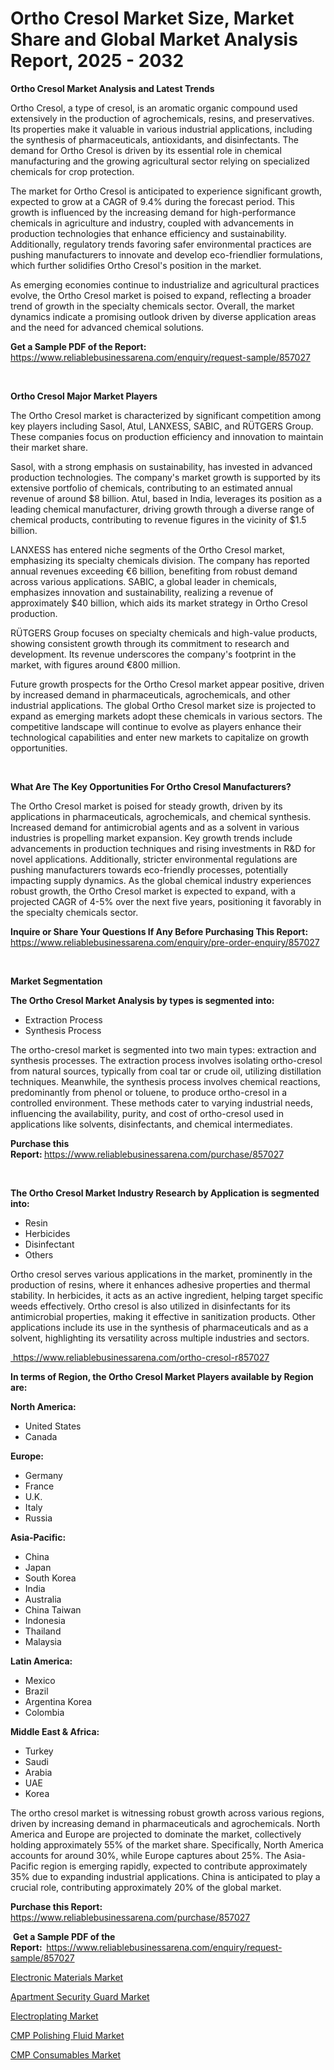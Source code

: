<p><h1>Ortho Cresol Market Size, Market Share and Global Market Analysis Report, 2025 - 2032</h1></p><p><strong>Ortho Cresol Market Analysis and Latest Trends</strong></p>
<p><p>Ortho Cresol, a type of cresol, is an aromatic organic compound used extensively in the production of agrochemicals, resins, and preservatives. Its properties make it valuable in various industrial applications, including the synthesis of pharmaceuticals, antioxidants, and disinfectants. The demand for Ortho Cresol is driven by its essential role in chemical manufacturing and the growing agricultural sector relying on specialized chemicals for crop protection.</p><p>The market for Ortho Cresol is anticipated to experience significant growth, expected to grow at a CAGR of 9.4% during the forecast period. This growth is influenced by the increasing demand for high-performance chemicals in agriculture and industry, coupled with advancements in production technologies that enhance efficiency and sustainability. Additionally, regulatory trends favoring safer environmental practices are pushing manufacturers to innovate and develop eco-friendlier formulations, which further solidifies Ortho Cresol's position in the market.</p><p>As emerging economies continue to industrialize and agricultural practices evolve, the Ortho Cresol market is poised to expand, reflecting a broader trend of growth in the specialty chemicals sector. Overall, the market dynamics indicate a promising outlook driven by diverse application areas and the need for advanced chemical solutions.</p></p>
<p><strong>Get a Sample PDF of the Report:&nbsp;</strong> <a href="https://www.reliablebusinessarena.com/enquiry/request-sample/857027?utm_campaign=2106&utm_medium=2&utm_source=Github&utm_content=ia&utm_term=30012025&utm_id=ortho-cresol">https://www.reliablebusinessarena.com/enquiry/request-sample/857027</a></p>
<p>&nbsp;</p>
<p><strong>Ortho Cresol Major Market Players</strong></p>
<p><p>The Ortho Cresol market is characterized by significant competition among key players including Sasol, Atul, LANXESS, SABIC, and RÜTGERS Group. These companies focus on production efficiency and innovation to maintain their market share. </p><p>Sasol, with a strong emphasis on sustainability, has invested in advanced production technologies. The company's market growth is supported by its extensive portfolio of chemicals, contributing to an estimated annual revenue of around $8 billion. Atul, based in India, leverages its position as a leading chemical manufacturer, driving growth through a diverse range of chemical products, contributing to revenue figures in the vicinity of $1.5 billion.</p><p>LANXESS has entered niche segments of the Ortho Cresol market, emphasizing its specialty chemicals division. The company has reported annual revenues exceeding €6 billion, benefiting from robust demand across various applications. SABIC, a global leader in chemicals, emphasizes innovation and sustainability, realizing a revenue of approximately $40 billion, which aids its market strategy in Ortho Cresol production.</p><p>RÜTGERS Group focuses on specialty chemicals and high-value products, showing consistent growth through its commitment to research and development. Its revenue underscores the company's footprint in the market, with figures around €800 million.</p><p>Future growth prospects for the Ortho Cresol market appear positive, driven by increased demand in pharmaceuticals, agrochemicals, and other industrial applications. The global Ortho Cresol market size is projected to expand as emerging markets adopt these chemicals in various sectors. The competitive landscape will continue to evolve as players enhance their technological capabilities and enter new markets to capitalize on growth opportunities.</p></p>
<p>&nbsp;</p>
<p><strong>What Are The Key Opportunities For Ortho Cresol Manufacturers?</strong></p>
<p><p>The Ortho Cresol market is poised for steady growth, driven by its applications in pharmaceuticals, agrochemicals, and chemical synthesis. Increased demand for antimicrobial agents and as a solvent in various industries is propelling market expansion. Key growth trends include advancements in production techniques and rising investments in R&D for novel applications. Additionally, stricter environmental regulations are pushing manufacturers towards eco-friendly processes, potentially impacting supply dynamics. As the global chemical industry experiences robust growth, the Ortho Cresol market is expected to expand, with a projected CAGR of 4-5% over the next five years, positioning it favorably in the specialty chemicals sector.</p></p>
<p><strong>Inquire or Share Your Questions If Any Before Purchasing This Report:</strong> <a href="https://www.reliablebusinessarena.com/enquiry/pre-order-enquiry/857027?utm_campaign=2106&utm_medium=2&utm_source=Github&utm_content=ia&utm_term=30012025&utm_id=ortho-cresol">https://www.reliablebusinessarena.com/enquiry/pre-order-enquiry/857027</a></p>
<p>&nbsp;</p>
<p><strong>Market Segmentation</strong></p>
<p><strong>The Ortho Cresol Market Analysis by types is segmented into:</strong></p>
<p><ul><li>Extraction Process</li><li>Synthesis Process</li></ul></p>
<p><p>The ortho-cresol market is segmented into two main types: extraction and synthesis processes. The extraction process involves isolating ortho-cresol from natural sources, typically from coal tar or crude oil, utilizing distillation techniques. Meanwhile, the synthesis process involves chemical reactions, predominantly from phenol or toluene, to produce ortho-cresol in a controlled environment. These methods cater to varying industrial needs, influencing the availability, purity, and cost of ortho-cresol used in applications like solvents, disinfectants, and chemical intermediates.</p></p>
<p><strong>Purchase this Report:&nbsp;</strong><a href="https://www.reliablebusinessarena.com/purchase/857027?utm_campaign=2106&utm_medium=2&utm_source=Github&utm_content=ia&utm_term=30012025&utm_id=ortho-cresol">https://www.reliablebusinessarena.com/purchase/857027</a></p>
<p>&nbsp;</p>
<p><strong>The Ortho Cresol Market Industry Research by Application is segmented into:</strong></p>
<p><ul><li>Resin</li><li>Herbicides</li><li>Disinfectant</li><li>Others</li></ul></p>
<p><p>Ortho cresol serves various applications in the market, prominently in the production of resins, where it enhances adhesive properties and thermal stability. In herbicides, it acts as an active ingredient, helping target specific weeds effectively. Ortho cresol is also utilized in disinfectants for its antimicrobial properties, making it effective in sanitization products. Other applications include its use in the synthesis of pharmaceuticals and as a solvent, highlighting its versatility across multiple industries and sectors.</p></p>
<p><a href="https://www.reliablebusinessarena.com/ortho-cresol-r857027?utm_campaign=2106&utm_medium=2&utm_source=Github&utm_content=ia&utm_term=30012025&utm_id=ortho-cresol">&nbsp;https://www.reliablebusinessarena.com/ortho-cresol-r857027</a></p>
<p><strong>In terms of Region, the Ortho Cresol Market Players available by Region are:</strong></p>
<p>
    <p> <strong> North America: </strong>
        <ul>
            <li>United States</li>
            <li>Canada</li>
        </ul>
        </p> 
    <p> <strong> Europe: </strong>
        <ul>
            <li>Germany</li>
            <li>France</li>
            <li>U.K.</li>
            <li>Italy</li>
            <li>Russia</li>
        </ul>
        </p> 
    <p> <strong> Asia-Pacific: </strong>
        <ul>
            <li>China</li>
            <li>Japan</li>
            <li>South Korea</li>
            <li>India</li>
            <li>Australia</li>
            <li>China Taiwan</li>
            <li>Indonesia</li>
            <li>Thailand</li>
            <li>Malaysia</li>
        </ul>
        </p> 
    <p> <strong> Latin America: </strong>
        <ul>
            <li>Mexico</li>
            <li>Brazil</li>
            <li>Argentina Korea</li>
            <li>Colombia</li>
        </ul>
        </p> 
    <p> <strong> Middle East & Africa: </strong>
        <ul>
            <li>Turkey</li>
            <li>Saudi</li>
            <li>Arabia</li>
            <li>UAE</li>
            <li>Korea</li>
        </ul>
    </p>
    </p>
<p><p>The ortho cresol market is witnessing robust growth across various regions, driven by increasing demand in pharmaceuticals and agrochemicals. North America and Europe are projected to dominate the market, collectively holding approximately 55% of the market share. Specifically, North America accounts for around 30%, while Europe captures about 25%. The Asia-Pacific region is emerging rapidly, expected to contribute approximately 35% due to expanding industrial applications. China is anticipated to play a crucial role, contributing approximately 20% of the global market.</p></p>
<p><strong>Purchase this Report: </strong><a href="https://www.reliablebusinessarena.com/purchase/857027?utm_campaign=2106&utm_medium=2&utm_source=Github&utm_content=ia&utm_term=30012025&utm_id=ortho-cresol">https://www.reliablebusinessarena.com/purchase/857027</a></p>
<p>&nbsp;<strong>Get a Sample PDF of the Report:&nbsp;&nbsp;</strong><a href="https://www.reliablebusinessarena.com/enquiry/request-sample/857027?utm_campaign=2106&utm_medium=2&utm_source=Github&utm_content=ia&utm_term=30012025&utm_id=ortho-cresol">https://www.reliablebusinessarena.com/enquiry/request-sample/857027</a></p>
<p><strong></strong></p>
<p><p><a href="https://github.com/abuugjetaj/Market-Research-Report-List-1/blob/main/electronic-materials-market.md?utm_campaign=2106&utm_medium=2&utm_source=Github&utm_content=ia&utm_term=30012025&utm_id=ortho-cresol">Electronic Materials Market</a></p><p><a href="https://www.linkedin.com/pulse/comprehensive-report-apartment-security-guard-market-new-trends-mg85f?utm_campaign=2106&utm_medium=2&utm_source=Github&utm_content=ia&utm_term=30012025&utm_id=ortho-cresol">Apartment Security Guard Market</a></p><p><a href="https://github.com/tszkintruca/Market-Research-Report-List-1/blob/main/electroplating-market.md?utm_campaign=2106&utm_medium=2&utm_source=Github&utm_content=ia&utm_term=30012025&utm_id=ortho-cresol">Electroplating Market</a></p><p><a href="https://www.linkedin.com/pulse/cmp-polishing-fluid-market-size-expanding-cagr-87-period-2025-asosc?utm_campaign=2106&utm_medium=2&utm_source=Github&utm_content=ia&utm_term=30012025&utm_id=ortho-cresol">CMP Polishing Fluid Market</a></p><p><a href="https://www.linkedin.com/pulse/revenue-demand-cmp-consumables-market-expected-grow-7-uokef?utm_campaign=2106&utm_medium=2&utm_source=Github&utm_content=ia&utm_term=30012025&utm_id=ortho-cresol">CMP Consumables Market</a></p></p>
